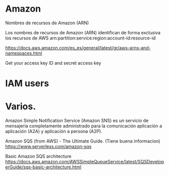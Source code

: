 # Amazon


Nombres de recursos de Amazon (ARN)

Los nombres de recursos de Amazon (ARN) identifican de forma exclusiva los recursos de AWS
arn:partition:service:region:account-id:resource-id

https://docs.aws.amazon.com/es_es/general/latest/gr/aws-arns-and-namespaces.html


Get your access key ID and secret access key

# IAM users



#  Varios.


Amazon Simple Notification Service (Amazon SNS) es un servicio de mensajería completamente administrado para la comunicación aplicación a aplicación (A2A) y aplicación a persona (A2P). 



Amazon SQS (from AWS) - The Ultimate Guide.
(Tiene buena informacion)
https://www.serverless.com/amazon-sqs

Basic Amazon SQS architecture
https://docs.aws.amazon.com/AWSSimpleQueueService/latest/SQSDeveloperGuide/sqs-basic-architecture.html